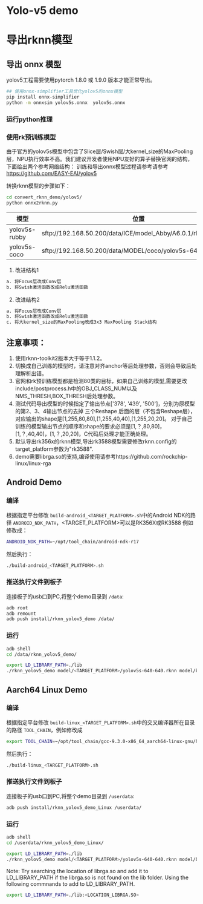 # Yolo-v5 demo

# 导出rknn模型

## 导出 onnx 模型
   yolov5工程需要使用pytorch 1.8.0 或 1.9.0 版本才能正常导出。
   ```sh
   ## 使用onnx-simplifier工具优化yolov5的onnx模型
   pip install onnx-simplifier
   python -m onnxsim yolov5s.onnx  yolov5s.onnx
   ```

### 运行python推理
### 使用rk预训练模型

由于官方的yolov5s模型中包含了Slice层/Swish层/大kernel_size的MaxPooling层，NPU执行效率不高。我们建议开发者使用NPU友好的算子替换官网的结构，下面给出两个参考网络结构：
训练和导出onnx模型过程请参考请参考 https://github.com/EASY-EAI/yolov5   

转换rknn模型的步骤如下：

```sh
cd convert_rknn_demo/yolov5/
python onnx2rknn.py
```

| 模型 | 位置 | 
| --- | --- |
| yolov5s-rubby | sftp://192.168.50.200/data/ICE/model_Abby/A6.0.1/rknn/best.rknn |
| yolov5s-coco | sftp://192.168.50.200/data/MODEL/coco/yolov5s-640-640.rknn |

1. 改进结构1

```txt
a. 将Focus层改成Conv层
b. 将Swish激活函数改成Relu激活函数
```

2. 改进结构2

```txt
a. 将Focus层改成Conv层
b. 将Swish激活函数改成Relu激活函数
c. 将大kernel_size的MaxPooling改成3x3 MaxPooling Stack结构
```

## 注意事项：

1. 使用rknn-toolkit2版本大于等于1.1.2。
2. 切换成自己训练的模型时，请注意对齐anchor等后处理参数，否则会导致后处理解析出错。
3. 官网和rk预训练模型都是检测80类的目标，如果自己训练的模型,需要更改include/postprocess.h中的OBJ_CLASS_NUM以及NMS_THRESH,BOX_THRESH后处理参数。
4. 测试代码导出模型的时候指定了输出节点['378', '439', '500']，分别为原模型的第2、3、4输出节点的去掉 三个Reshape 后面的层（不包含Reshape层），
   对应输出的shape是[1,255,80,80],[1,255,40,40],[1,255,20,20]。
   对于自己训练的模型输出节点的顺序和shape的要求必须是[1,？,80,80]，[1,？,40,40]，[1,？,20,20]，C代码后处理才能正确处理。
5. 默认导出rk356x的rknn模型,导出rk3588模型需要修改rknn.config的target_platform参数为"rk3588".
6. demo需要librga.so的支持,编译使用请参考https://github.com/rockchip-linux/linux-rga

## Android Demo

### 编译

根据指定平台修改 `build-android_<TARGET_PLATFORM>.sh`中的Android NDK的路径 `ANDROID_NDK_PATH`，<TARGET_PLATFORM>可以是RK356X或RK3588 例如修改成：

```sh
ANDROID_NDK_PATH=~/opt/tool_chain/android-ndk-r17
```

然后执行：

```sh
./build-android_<TARGET_PLATFORM>.sh
```

### 推送执行文件到板子

连接板子的usb口到PC,将整个demo目录到 `/data`:

```sh
adb root
adb remount
adb push install/rknn_yolov5_demo /data/
```

### 运行

```sh
adb shell
cd /data/rknn_yolov5_demo/

export LD_LIBRARY_PATH=./lib
./rknn_yolov5_demo model/<TARGET_PLATFORM>/yolov5s-640-640.rknn model/bus.jpg
```

## Aarch64 Linux Demo

### 编译

根据指定平台修改 `build-linux_<TARGET_PLATFORM>.sh`中的交叉编译器所在目录的路径 `TOOL_CHAIN`，例如修改成

```sh
export TOOL_CHAIN=~/opt/tool_chain/gcc-9.3.0-x86_64_aarch64-linux-gnu/host
```

然后执行：

```sh
./build-linux_<TARGET_PLATFORM>.sh
```

### 推送执行文件到板子

连接板子的usb口到PC,将整个demo目录到 `/userdata`:

```sh
adb push install/rknn_yolov5_demo_Linux /userdata/
```

### 运行

```sh
adb shell
cd /userdata/rknn_yolov5_demo_Linux/

export LD_LIBRARY_PATH=./lib
./rknn_yolov5_demo model/<TARGET_PLATFORM>/yolov5s-640-640.rknn model/bus.jpg
```

Note: Try searching the location of librga.so and add it to LD_LIBRARY_PATH if the librga.so is not found on the lib folder.
Using the following commnands to add to LD_LIBRARY_PATH.

```sh
export LD_LIBRARY_PATH=./lib:<LOCATION_LIBRGA.SO>
```
